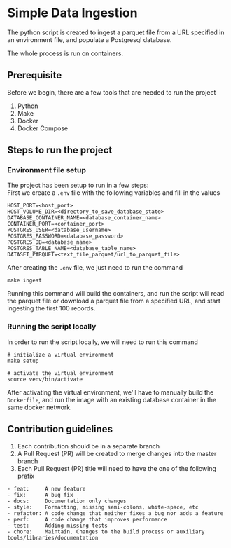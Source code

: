 # Simple Data Ingestion

The python script is created to ingest a parquet file from a URL specified in
an environment file, and populate a Postgresql database.  

The whole process is run on containers.

## Prerequisite
Before we begin, there are a few tools that are needed to run the project
1. Python
2. Make
3. Docker
4. Docker Compose

## Steps to run the project
### Environment file setup
The project has been setup to run in a few steps:  
First we create a `.env` file with the following variables and fill in the values
```
HOST_PORT=<host_port>
HOST_VOLUME_DIR=<directory_to_save_database_state>
DATABASE_CONTAINER_NAME=<database_container_name>
CONTAINER_PORT=<container_port>
POSTGRES_USER=<database_username>
POSTGRES_PASSWORD=<database_password>
POSTGRES_DB=<database_name>
POSTGRES_TABLE_NAME=<database_table_name>
DATASET_PARQUET=<text_file_parquet/url_to_parquet_file>
```

After creating the `.env` file, we just need to run the command
```
make ingest
```

Running this command will build the containers, and run the script will
read the parquet file or download a parquet file from a specified URL,
and start ingesting the first 100 records.

### Running the script locally
In order to run the script locally, we will need to run this command
```
# initialize a virtual environment
make setup

# activate the virtual environment
source venv/bin/activate
```

After activating the virtual environment, we'll have to manually build
the `Dockerfile`, and run the image with an existing database container in
the same docker network.

## Contribution guidelines
1. Each contribution should be in a separate branch
2. A Pull Request (PR) will be created to merge changes into the master branch
3. Each Pull Request (PR) title will need to have the one of the
following prefix
```
- feat:     A new feature
- fix:      A bug fix
- docs:     Documentation only changes
- style:    Formatting, missing semi-colons, white-space, etc
- refactor: A code change that neither fixes a bug nor adds a feature
- perf:     A code change that improves performance
- test:     Adding missing tests
- chore:    Maintain. Changes to the build process or auxiliary tools/libraries/documentation
``` 